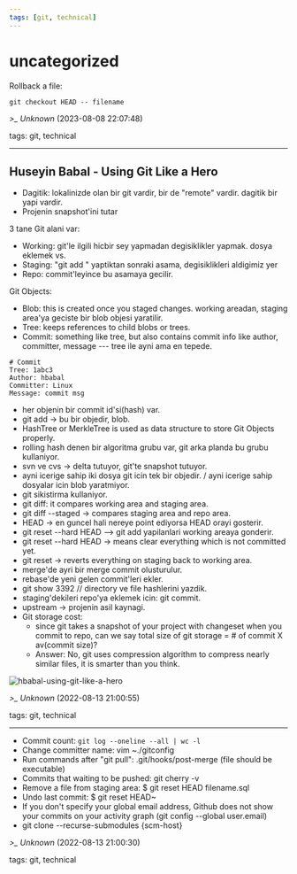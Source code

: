 ```yaml
---
tags: [git, technical]
---
```


# uncategorized

Rollback a file:

```  
git checkout HEAD -- filename  
```

*>_ Unknown* (2023-08-08 22:07:48)

tags: git, technical

---

## Huseyin Babal - Using Git Like a Hero
- Dagitik: lokalinizde olan bir git vardir, bir de "remote" vardir. dagitik bir yapi vardir.
- Projenin snapshot'ini tutar

3 tane Git alani var:
- Working: git'le ilgili hicbir sey yapmadan degisiklikler yapmak. dosya eklemek vs.
- Staging: "git add " yaptiktan sonraki asama, degisiklikleri aldigimiz yer
- Repo: commit'leyince bu asamaya gecilir.

Git Objects:
- Blob: this is created once you staged changes. working areadan, staging area'ya geciste bir blob objesi yaratilir.
- Tree: keeps references to child blobs or trees.
- Commit: something like tree, but also contains commit info like author, committer, message --- tree ile ayni ama en tepede.

```
# Commit   
Tree: 1abc3  
Author: hbabal  
Committer: Linux  
Message: commit msg  
```
- her objenin bir commit id'si(hash) var.
- git add -> bu bir objedir, blob.
- HashTree or MerkleTree is used as data structure to store Git Objects properly.
- rolling hash denen bir algoritma grubu var, git arka planda bu grubu kullaniyor.
- svn ve cvs -> delta tutuyor, git'te snapshot tutuyor.
- ayni icerige sahip iki dosya git icin tek bir objedir. / ayni icerige sahip dosyalar icin blob yaratmiyor.
- git sikistirma kullaniyor.
- git diff: it compares working area and staging area.
- git diff --staged -> compares staging area and repo area.
- HEAD -> en guncel hali nereye point ediyorsa HEAD orayi gosterir.
- git reset --hard HEAD --> git add yapilanlari working areaya gonderir.
- git reset --hard HEAD -> means clear everything which is not committed yet.
- git reset -> reverts everything on staging back to working area.
- merge'de ayri bir merge commit olusturulur.
- rebase'de yeni gelen commit'leri ekler. 
- git show 3392 // directory ve file hashlerini yazdik.
- staging'dekileri repo'ya eklemek icin: git commit.
- upstream -> projenin asil kaynagi.
- Git storage cost:   
    - since git takes a snapshot of your project with changeset when you commit to repo, can we say total size of git storage = # of commit X av(commit size)?  
    - Answer: No, git uses compression algorithm to compress nearly similar files, it is smarter than you think.

![hbabal-using-git-like-a-hero](/img/hbabal-using-git-like-a-hero.png)

*>_ Unknown* (2022-08-13 21:00:55)

tags: git, technical

---

- Commit count: ```git log --oneline --all | wc -l```
- Change committer name: vim ~./gitconfig
- Run commands after "git pull": .git/hooks/post-merge (file should be executable)
- Commits that waiting to be pushed: git cherry -v
- Remove a file from staging area: $ git reset HEAD filename.sql
- Undo last commit: $ git reset HEAD~
- If you don't specify your global email address, Github does not show your commits on your activity graph (git config --global user.email)
- git clone --recurse-submodules {scm-host}

*>_ Unknown* (2022-08-13 21:00:30)

tags: git, technical


